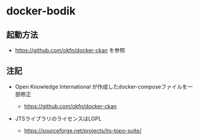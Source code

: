 # docker-bodik

## 起動方法
* https://github.com/okfn/docker-ckan を参照

## 注記
* Open Knowledge International が作成したdocker-composeファイルを一部修正
  * https://github.com/okfn/docker-ckan

* JTSライブラリのライセンスはLGPL
  * https://sourceforge.net/projects/jts-topo-suite/
  
